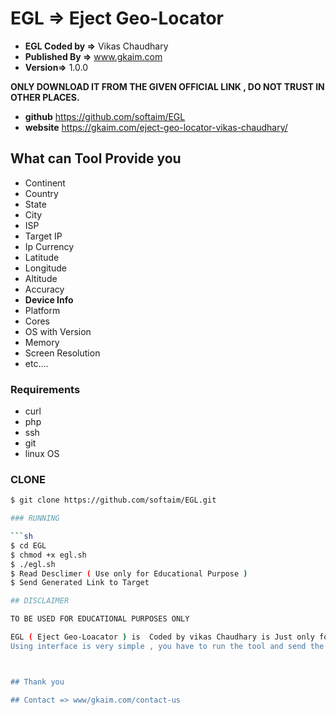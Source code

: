 # EGL => Eject Geo-Locator 

- **EGL Coded by =>** Vikas Chaudhary
- **Published By =>** www.gkaim.com
- **Version=>** 1.0.0


**ONLY DOWNLOAD IT FROM THE GIVEN OFFICIAL  LINK , DO NOT TRUST IN OTHER PLACES.**
- **github** https://github.com/softaim/EGL
- **website**  https://gkaim.com/eject-geo-locator-vikas-chaudhary/ ‎

## What can Tool Provide you 
- Continent
- Country
- State
- City
- ISP
- Target IP
- Ip Currency 
- Latitude
- Longitude
- Altitude 
- Accuracy 
- **Device Info**
- Platform
- Cores
- OS with Version
- Memory
- Screen Resolution
- etc.... 
 



### Requirements

- curl
- php
- ssh
- git
- linux OS

### CLONE

```sh
$ git clone https://github.com/softaim/EGL.git

### RUNNING

```sh
$ cd EGL
$ chmod +x egl.sh
$ ./egl.sh
$ Read Desclimer ( Use only for Educational Purpose )
$ Send Generated Link to Target

## DISCLAIMER

TO BE USED FOR EDUCATIONAL PURPOSES ONLY

EGL ( Eject Geo-Loacator ) is  Coded by vikas Chaudhary is Just only for Educational Purpose , So please Don't use it for any Illigel Purpose otherwise only You will be Responsible for it...
Using interface is very simple , you have to run the tool and send the generated link to Target , you will get all info about it 



## Thank you 

## Contact => www/gkaim.com/contact-us


